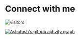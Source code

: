 <!---
![pepe-the-frog-gif-12](https://github.com/mdxabu/mdxabu/assets/115330277/42d46a88-7061-490d-873b-3536b86ad65a)
-->

# Connect with me
![visitors](https://visitor-badge.laobi.icu/badge?page_id=mdxabu.mdxabu)


[![Ashutosh's github activity graph](https://github-readme-activity-graph.vercel.app/graph?username=mdxabu&bg_color=000000&color=2b00ff&line=00a31b&point=ff0000&area=true&hide_border=true)](https://github.com/ashutosh00710/github-readme-activity-graph)
